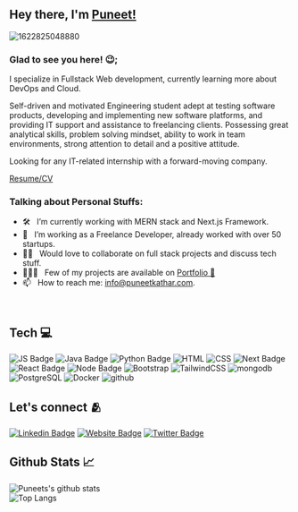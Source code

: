 ## Hey there, I'm [Puneet!](https://github.com/puneetkathar1/)

![1622825048880](https://user-images.githubusercontent.com/73285338/185898988-b93a2dbc-0088-49dd-811d-60c955ed6bc2.jpg)

### Glad to see you here! 😉; 

I specialize in Fullstack Web development, currently learning more about DevOps and Cloud. 

Self-driven and motivated Engineering student adept at testing software products, developing and implementing new software platforms, and providing IT support and assistance to freelancing clients. Possessing great analytical skills, problem solving mindset, ability to work in team environments, strong attention to detail and a positive attitude.

Looking for any IT-related internship with a forward-moving company.

[Resume/CV](https://drive.google.com/file/d/1CTqoj_fAGr6nxOokAt3qxeddY9OSGvd1/view)

### Talking about Personal Stuffs:

- 🛠 &nbsp; I’m currently working with MERN stack and Next.js Framework.
- 🚀 &nbsp; I’m working as a Freelance Developer, already worked with over 50 startups.
- 👯‍♀️ &nbsp; Would love to collaborate on full stack projects and discuss tech stuff.
- 👨🏻‍💻 &nbsp; Few of my projects are available on [Portfolio 🔗](https://puneekathar.com)
- 📫 &nbsp; How to reach me: info@puneetkathar.com.

<br>

## Tech 💻

![JS Badge](https://img.shields.io/badge/JavaScript-F7DF1E?style=for-the-badge&logo=javascript&logoColor=black)
![Java Badge](https://img.shields.io/badge/Java-ED8B00?style=for-the-badge&logo=java&logoColor=white)
![Python Badge](https://img.shields.io/badge/Python-F7DF1E?style=for-the-badge&logo=python&logoColor=white)
![HTML](https://img.shields.io/badge/HTML-239120?style=for-the-badge&logo=html5&logoColor=white)
![CSS](https://img.shields.io/badge/CSS-239120?&style=for-the-badge&logo=css3&logoColor=white)
![Next Badge](https://img.shields.io/badge/next.js-111111?style=for-the-badge&logo=next.js&logoColor=white)
![React Badge](https://img.shields.io/badge/React-20232A?style=for-the-badge&logo=react&logoColor=61DAFB)
![Node Badge](https://img.shields.io/badge/Node.js-89BB3C?style=for-the-badge&logo=node.js&logoColor=white)
![Bootstrap](https://img.shields.io/badge/Bootstrap-563D7C?style=for-the-badge&logo=bootstrap&logoColor=white)
![TailwindCSS](https://img.shields.io/badge/tailwindcss-%2338B2AC.svg?style=for-the-badge&logo=tailwind-css&logoColor=white)
![mongodb](https://img.shields.io/badge/MongoDB-4EA94B?style=for-the-badge&logo=mongodb&logoColor=white)
![PostgreSQL](https://img.shields.io/badge/postgresql-30628A?style=for-the-badge&logo=postgresql&logoColor=white)
![Docker](https://img.shields.io/badge/docker-2392E6?style=for-the-badge&logo=docker&logoColor=white)
![github](https://img.shields.io/badge/GitHub-100000?style=for-the-badge&logo=github&logoColor=white)

## Let's connect 🫂
[![Linkedin Badge](https://img.shields.io/badge/LinkedIn-0077B5?style=for-the-badge&logo=linkedin&logoColor=white)](https://www.linkedin.com/in/puneetkathar1/)
[![Website Badge](https://img.shields.io/badge/GitHub-100000?style=for-the-badge&logo=github&logoColor=white)](https://puneetkathar.com/)
[![Twitter Badge](https://img.shields.io/badge/Twitter-1DA1F2?style=for-the-badge&logo=twitter&logoColor=white)](https://twitter.com/puneetkathar1)

## Github Stats 📈

![Puneets's github stats](https://github-readme-stats.vercel.app/api?username=puneetkathar1&theme=light&show_icons=true)
<br />
![Top Langs](https://github-readme-stats.vercel.app/api/top-langs/?username=puneetkathar1)
